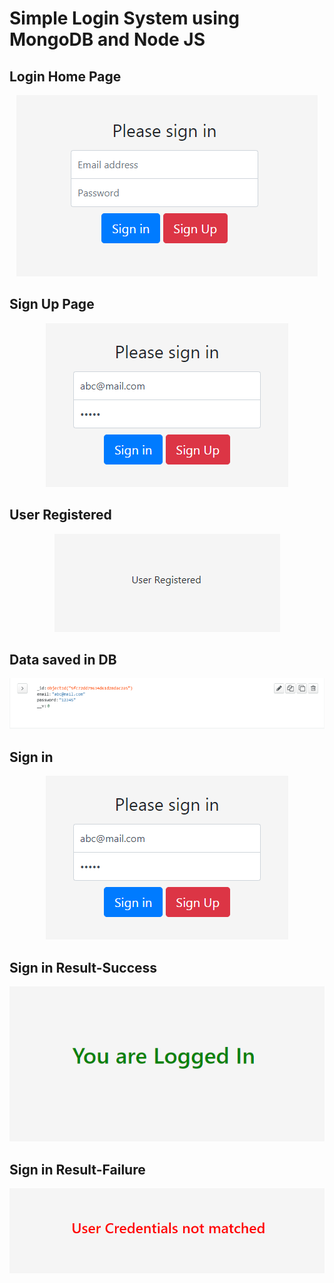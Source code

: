 # Simple Login System using MongoDB and Node JS
## Login Home Page

<p align="center"><img src="public/readmeImages/loginHome.PNG"></p>

## Sign Up Page

<p align="center"><img src="public/readmeImages/loginSignUp.PNG"></p>

## User Registered

<p align="center"><img src="public/readmeImages/loginReg.PNG"></p>

## Data saved in DB

<p align="center"><img src="public/readmeImages/mongoDB.PNG"></p>

## Sign in

<p align="center"><img src="public/readmeImages/loginSignUp.PNG"></p>

## Sign in Result-Success

<p align="center"><img src="public/readmeImages/loginSignin.PNG"></p>

## Sign in Result-Failure

<p align="center"><img src="public/readmeImages/loginFailure.PNG"></p>
